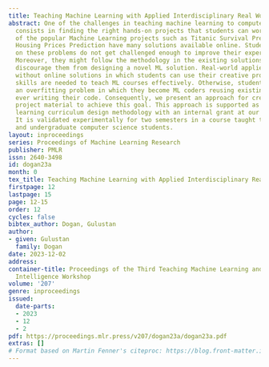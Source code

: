 ```yaml
---
title: Teaching Machine Learning with Applied Interdisciplinary Real World Projects
abstract: One of the challenges in teaching machine learning to computer science students
  consists in finding the right hands-on projects that students can work on. Most
  of the popular Machine Learning projects such as Titanic Survival Prediction and
  Housing Prices Prediction have many solutions available online. Students working
  on these problems do not get challenged enough to improve their experimental skills.
  Moreover, they might follow the methodology in the existing solutions which can
  discourage them from designing a novel ML solution. Real-world applied projects
  without online solutions in which students can use their creative problem-solving
  skills are needed to teach ML courses effectively. Otherwise, students fall into
  an overfitting problem in which they become ML coders reusing existing codes without
  ever writing their code. Consequently, we present an approach for creating course
  project material to achieve this goal. This approach is supported as an applied
  learning curriculum design methodology with an internal grant at our institution.
  It is validated experimentally for two semesters in a course taught to both graduate
  and undergraduate computer science students.
layout: inproceedings
series: Proceedings of Machine Learning Research
publisher: PMLR
issn: 2640-3498
id: dogan23a
month: 0
tex_title: Teaching Machine Learning with Applied Interdisciplinary Real World Projects
firstpage: 12
lastpage: 15
page: 12-15
order: 12
cycles: false
bibtex_author: Dogan, Gulustan
author:
- given: Gulustan
  family: Dogan
date: 2023-12-02
address:
container-title: Proceedings of the Third Teaching Machine Learning and Artificial
  Intelligence Workshop
volume: '207'
genre: inproceedings
issued:
  date-parts:
  - 2023
  - 12
  - 2
pdf: https://proceedings.mlr.press/v207/dogan23a/dogan23a.pdf
extras: []
# Format based on Martin Fenner's citeproc: https://blog.front-matter.io/posts/citeproc-yaml-for-bibliographies/
---
```

